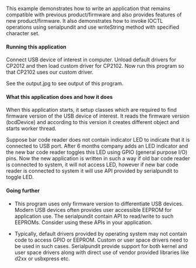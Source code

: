 This example demonstrates how to write an application that remains compatible with previous
product/firmware and also provides features of new product/firmware. It also demonstrates
how to invoke IOCTL operations using serialpundit and use writeString method with specified
character set.

#### Running this application
   
Connect USB device of interest in computer. Unload default drivers for CP2012 and then load 
custom driver for CP2102. Now run this program so that CP2102 uses our custom driver. 
   
See the output.jpg to see output of this program.
   
#### What this application does and how it does

When this application starts, it setup classes which are required to find firmware version of
the USB device of interest. It reads the firmware version (bcdDevice) and according to this
version it creates different object and starts worker thread.
   
Suppose bar code reader does not contain indicator LED to indicate that it is connected to USB 
port. After 6 months company adds an LED indicator and the new bar code reader toggles this LED
using GPIO (general purpose I/O) pins. Now the new application is written in such a way if old
bar code reader is connected to system, it will not access LED, however if new bar code reader
is connected to system it will use API provided by serialpundit to toggle LED.
     
#### Going further
- This program uses only firmware version to differentiate USB devices. Modern USB devices often
provides user accessible EEPROM for application use. The serialpundit contain API to read/write to 
such EEPROMs. Consider using these APIs in your application.
     
- Typically, default drivers provided by operating system may not contain code to access GPIO or
EEPROM. Custom or user space drivers need to be used in such cases. Serialpundit provide support
for both kernel and user space drivers along with direct use of vendor provided libraries like
d2xx or usbxpress etc.

